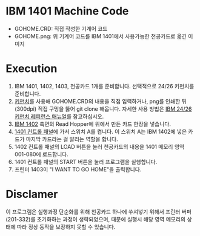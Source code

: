 # IBM 1401 Machine Code
- GOHOME.CRD: 직접 작성한 기계어 코드
- GOHOME.png: 위 기계어 코드를 IBM 1401에서 사용가능한 천공카드로 옮긴 이미지

# Execution
1. IBM 1401, 1402, 1403, 천공카드 1개를 준비합니다. 선택적으로 24/26 키펀치를 준비합니다.
2. [키펀치](https://en.wikipedia.org/wiki/Keypunch)를 사용해 GOHOME.CRD의 내용을 직접 입력하거나, png를 인쇄한 뒤(300dpi) 직접 구멍을 뚫어 git clone 해옵니다. 자세한 사용 방법은 [IBM 24/26 키펀치 레퍼런스 매뉴얼](http://www.bitsavers.org/pdf/ibm/punchedCard/Keypunch/A24-0520-2_24-26_Keypunches.pdf)를 참고하십시오.
3. [IBM 1402](http://bitsavers.org/pdf/ibm/1402/A24-3072-2_1402_Card_Read-Punch.pdf) 측면의 Read Hopper에 위에서 만든 카드 한장을 넣습니다.
4. [1401 컨트롤 패널](https://upload.wikimedia.org/wikipedia/commons/4/4d/IBM_1401_Control_Panel.jpg)에 가서 스위치 A를 켭니다. 이 스위치 A는 IBM 1402에 넣은 카드가 마지막 카드라는 걸 알리는 역할을 합니다.
5. 1402 컨트롤 패널의 LOAD 버튼을 눌러 천공카드의 내용을 1401 메모리 영역 001-080에 로드합니다.
6. 1401 컨트롤 패널의 START 버튼을 눌러 프로그램을 실행합니다.
7. 프린터 1403이 "I WANT TO GO HOME"을 출력합니다.

# Disclamer
이 프로그램은 실행과정 단순화를 위해 천공카드 하나에 쑤셔넣기 위해서 프린터 버퍼(201-332)를 초기화하는 과정이 생략되었으며, 때문에 실행시 해당 영역 메모리의 상태에 따라 정상 동작을 보장하지 못할 수 있습니다.
